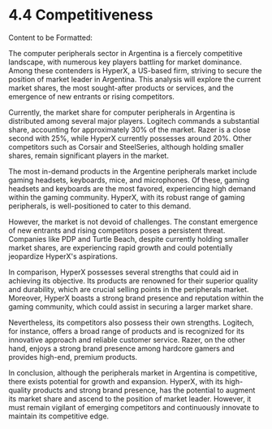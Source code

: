 # 4.4 Competitiveness

Content to be Formatted:

The computer peripherals sector in Argentina is a fiercely competitive landscape, with numerous key players battling for market dominance. Among these contenders is HyperX, a US-based firm, striving to secure the position of market leader in Argentina. This analysis will explore the current market shares, the most sought-after products or services, and the emergence of new entrants or rising competitors.

Currently, the market share for computer peripherals in Argentina is distributed among several major players. Logitech commands a substantial share, accounting for approximately 30% of the market. Razer is a close second with 25%, while HyperX currently possesses around 20%. Other competitors such as Corsair and SteelSeries, although holding smaller shares, remain significant players in the market.

The most in-demand products in the Argentine peripherals market include gaming headsets, keyboards, mice, and microphones. Of these, gaming headsets and keyboards are the most favored, experiencing high demand within the gaming community. HyperX, with its robust range of gaming peripherals, is well-positioned to cater to this demand.

However, the market is not devoid of challenges. The constant emergence of new entrants and rising competitors poses a persistent threat. Companies like PDP and Turtle Beach, despite currently holding smaller market shares, are experiencing rapid growth and could potentially jeopardize HyperX's aspirations.

In comparison, HyperX possesses several strengths that could aid in achieving its objective. Its products are renowned for their superior quality and durability, which are crucial selling points in the peripherals market. Moreover, HyperX boasts a strong brand presence and reputation within the gaming community, which could assist in securing a larger market share.

Nevertheless, its competitors also possess their own strengths. Logitech, for instance, offers a broad range of products and is recognized for its innovative approach and reliable customer service. Razer, on the other hand, enjoys a strong brand presence among hardcore gamers and provides high-end, premium products.

In conclusion, although the peripherals market in Argentina is competitive, there exists potential for growth and expansion. HyperX, with its high-quality products and strong brand presence, has the potential to augment its market share and ascend to the position of market leader. However, it must remain vigilant of emerging competitors and continuously innovate to maintain its competitive edge.